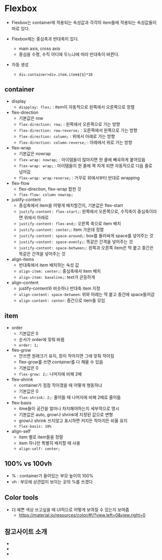 # Flexbox

[CSS Flexbox 완전 정리]: https://www.youtube.com/watch?v=7neASrWEFEM
[jsbin.com 실습]: https://jsbin.com/?html,output



- Flexbox는 container에 적용되는 속성값과 각각의 item들에 적용되는 속성값들이 따로 있다.

- Flexbox에는 중심축과 반대축이 있다.
  - main axis, cross axis
  - 중심을 수평, 수직 어디에 두느냐에 따라 반대축이 바뀐다.
- 자동 생성
  - `div.container>div.item.item${$}*10`



## container

- display
  - `dispplay: flex;` : item이 자동적으로 왼쪽에서 오른쪽으로 정렬
- flex-direction
  - 기본값은 row
  - `flex-direction: row;` : 왼쪽에서 오른쪽으로 가는 방향
  - `flex-direction: row-reverse;` : 오른쪽에서 왼쪽으로 가는 방향
  - `flex-direction: column;` : 위에서 아래로 가는 방향
  - `flex-direction: column-reverse;` : 아래에서 위로 가는 방향
- flex-wrap
  - 기본값은 nowrap
  - `flex-wrap: nowrap;` : 아이템들이 많아지면 한 줄에 빼곡하게 붙어있음
  - `flex-wrap: wrap;` : 아이템들이 한 줄에 꽉 차게 되면 자동적으로 다음 줄로 넘어감
  - `flex-wrap: wrap-reverse;` : 거꾸로 위에서부터 반대로 wrapping
- flex-flow
  - flex-direction, flex-wrap 합한 것
  - `flex-flow: column nowrap;`
- justify-content
  - 중심축에서 item을 어떻게 배치할건지, 기본값은 flex-start
  - `justify-content: flex-start;`: 왼쪽에서 오른쪽으로, 수직축이 중심축이라면 위에서 아래로
  - `justify-content: flex-end;`: 오른쪽 축으로 item 배치
  - `justify-content: center;`: item 가운데 정렬
  - `justify-content: space-around;`: box를 둘러싸게 space를 넣어주는 것
  - `justify-content: space-evenly;`: 똑같은 간격을 넣어주는 것
  - `justify-content: space-between;`: 왼쪽과 오른쪽 item은 딱 붙고 중간은 똑같은 간격을 넣어주는 것
- align-items
  - 반대축에서 item 배치하는 속성 값
  - `align-item: center;`: 중심축에서 item 배치
  - `align-item: baseline;`: text가 균등하게
- align-content
  - justify-content와 비슷하나 반대축 item 지정
  - `align-content: space-between`: 위와 아래는 딱 붙고 중간에 space들어감
  - `align-content: center`: 중간으로 item들 모임





## item

- order
  - 기본값은 0
  - 순서가 order에 맞춰 바뀜
  - `order: 1;`
- flex-grow
  - 안쓰면 원래크기 유지, 창이 작아지면 그에 맞춰 작아짐
  - flex-grow를 쓰면 container를 다 채울 수 있음
  - 기본값은 0
  - `flex-grow: 2;`: 나머지에 비해 2배
- flex-shrink
  - container가 점점 작아졌을 때 어떻게 행동하냐
  - 기본값은 0
  - `flex-shrink: 2;`: 줄어들 때 나머지에 비해 2배로 줄어듦
- flex-basis
  - itme들이 공간을 얼마나 차지해야하는지 세부적으로 명시
  - 기본값은 auto, grow나 shrink에 지정된 값으로 변형
  - grow나 shrink 쓰지않고 표시하면 커지든 작아지든 비율 유지
  - `flex-basis: 10%`
- align-self
  - item 별로 item들을 정렬
  - item 하나만 특별히 배치할 때 사용
  - `align-self: center;`



## 100% vs 100vh

- % : container가 들어있는 부모 높이의 100%
- vh : 부모에 상관없이 보이는 곳의 %를 쓰겠다



## Color tools

- 더 예쁜 색상 쓰고싶을 때 UI적으로 어떻게 보여질 수 있는지 보여줌
  - https://material.io/resources/color/#!/?view.left=0&view.right=0



## 참고사이트 소개

- [CSS Tricks for Flexbox]: https://css-tricks.com/snippets/css/a-guide-to-flexbox/

- [MDN Float]: https://developer.mozilla.org/en-US/docs/Web/CSS/float

- [MDN Flexbox]: https://developer.mozilla.org/en-US/docs/Web/CSS/CSS_Flexible_Box_Layout/Basic_Concepts_of_Flexbox



